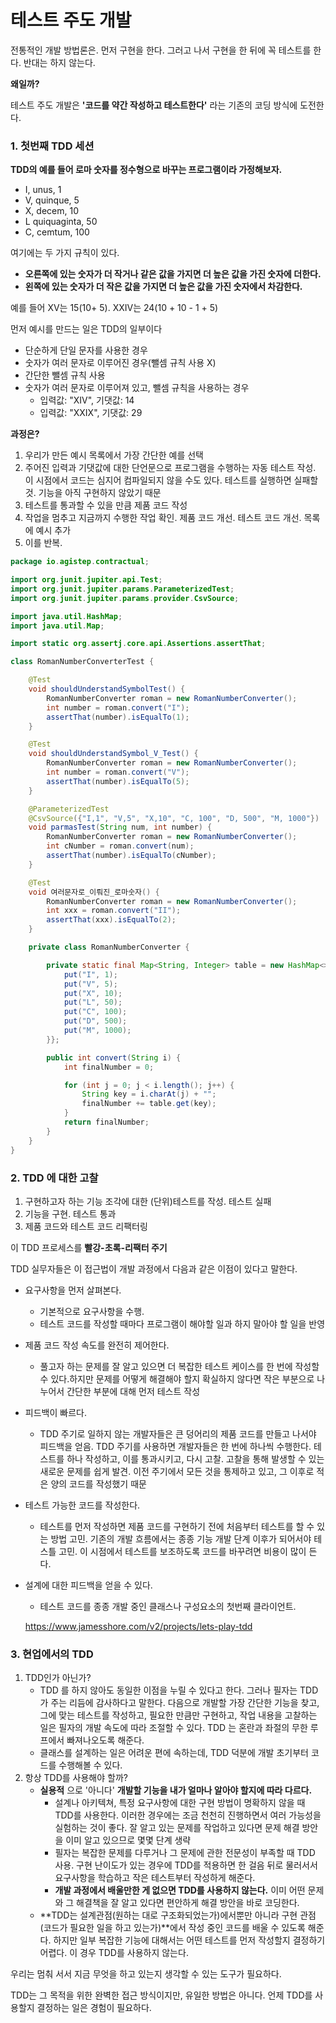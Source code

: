 # 테스트 주도 개발
전통적인 개발 방법론은. 먼저 구현을 한다. 그러고 나서 구현을 한 뒤에 꼭 테스트를 한다.
반대는 하지 않는다.

**왜일까?**



테스트 주도 개발은 **'코드를 약간 작성하고 테스트한다'** 라는 기존의 코딩 방식에 도전한다.

### 1. 첫번째 TDD 세션

**TDD의 예를 들어 로마 숫자를 정수형으로 바꾸는 프로그램이라 가정해보자.**

- I, unus, 1
- V, quinque, 5
- X, decem, 10
- L quiquaginta, 50
- C, cemtum, 100

여기에는 두 가지 규칙이 있다.

- **오른쪽에 있는 숫자가 더 작거나 같은 값을 가지면 더 높은 값을 가진 숫자에 더한다.**
- **왼쪽에 있는 숫자가 더 작은 값을 가지면 더 높은 값을 가진 숫자에서 차감한다.**

예를 들어 XV는 15(10+ 5). XXIV는 24(10 + 10 - 1 + 5)

먼저 예시를 만드는 일은 TDD의 일부이다

- 단순하게 단일 문자를 사용한 경우
- 숫자가 여러 문자로 이루어진 경우(뺄셈 규칙 사용 X)
- 간단한 뺄셈 규칙 사용
- 숫자가 여러 문자로 이루어져 있고, 뺄셈 규칙을 사용하는 경우
  - 입력값: "XIV", 기댓값: 14
  - 입력값: "XXIX", 기댓값: 29

**과정은?**

1. 우리가 만든 예시 목록에서 가장 간단한 예를 선택
2. 주어진 입력과 기댓값에 대한 단언문으로 프로그램을 수행하는 자동 테스트 작성. 이 시점에서 코드는 심지어 컴파일되지 않을 수도 있다. 테스트를 실행하면 실패할 것. 기능을 아직 구현하지 않았기 때문
3. 테스트를 통과할 수 있을 만큼 제품 코드 작성
4. 작업을 멈추고 지금까지 수행한 작업 확인. 제품 코드 개선. 테스트 코드 개선. 목록에 예시 추가
5. 이를 반복.

```java
package io.agistep.contractual;

import org.junit.jupiter.api.Test;
import org.junit.jupiter.params.ParameterizedTest;
import org.junit.jupiter.params.provider.CsvSource;

import java.util.HashMap;
import java.util.Map;

import static org.assertj.core.api.Assertions.assertThat;

class RomanNumberConverterTest {

    @Test
    void shouldUnderstandSymbolTest() {
        RomanNumberConverter roman = new RomanNumberConverter();
        int number = roman.convert("I");
        assertThat(number).isEqualTo(1);
    }

    @Test
    void shouldUnderstandSymbol_V_Test() {
        RomanNumberConverter roman = new RomanNumberConverter();
        int number = roman.convert("V");
        assertThat(number).isEqualTo(5);
    }

    @ParameterizedTest
    @CsvSource({"I,1", "V,5", "X,10", "C, 100", "D, 500", "M, 1000"})
    void parmasTest(String num, int number) {
        RomanNumberConverter roman = new RomanNumberConverter();
        int cNumber = roman.convert(num);
        assertThat(number).isEqualTo(cNumber);
    }

    @Test
    void 여러문자로_이뤄진_로마숫자() {
        RomanNumberConverter roman = new RomanNumberConverter();
        int xxx = roman.convert("II");
        assertThat(xxx).isEqualTo(2);
    }

    private class RomanNumberConverter {

        private static final Map<String, Integer> table = new HashMap<>() {{
            put("I", 1);
            put("V", 5);
            put("X", 10);
            put("L", 50);
            put("C", 100);
            put("D", 500);
            put("M", 1000);
        }};

        public int convert(String i) {
            int finalNumber = 0;

            for (int j = 0; j < i.length(); j++) {
                String key = i.charAt(j) + "";
                finalNumber += table.get(key);
            }
            return finalNumber;
        }
    }
}
```



### 2. TDD 에 대한 고찰

1. 구현하고자 하는 기능 조각에 대한 (단위)테스트를 작성. 테스트 실패
2. 기능을 구현. 테스트 통과
3. 제품 코드와 테스트 코드 리팩터링

이 TDD 프로세스를 **빨강-초록-리팩터 주기**

TDD 실무자들은 이 접근법이 개발 과정에서 다음과 같은 이점이 있다고 말한다.

- 요구사항을 먼저 살펴본다.

  - 기본적으로 요구사항을 수행.
  - 테스트 코드를 작성할 때마다 프로그램이 해야할 일과 하지 말아야 할 일을 반영

- 제품 코드 작성 속도를 완전히 제어한다.

  - 풀고자 하는 문제를 잘 알고 있으면 더 복잡한 테스트 케이스를 한 번에 작성할 수 있다.하지만 문제를 어떻게 해결해야 할지 확실하지 않다면 작은 부분으로 나누어서 간단한 부분에 대해 먼저 테스트 작성

- 피드백이 빠르다.

  - TDD 주기로 일하지 않는 개발자들은 큰 덩어리의 제품 코드를 만들고 나서야 피드백을 얻음. TDD 주기를 사용하면 개발자들은 한 번에 하나씩 수행한다. 테스트를 하나 작성하고, 이를 통과시키고, 다시 고찰. 고찰을 통해 발생할 수 있는 새로운 문제를 쉽게 발견. 이전 주기에서 모든 것을 통제하고 있고, 그 이후로 적은 양의 코드를 작성했기 때문

- 테스트 가능한 코드를 작성한다.

  - 테스트를 먼저 작성하면 제품 코드를 구현하기 전에 처음부터 테스트를 할 수 있는 방법 고민. 기존의 개발 흐름에서는 종종 기능 개발 단계 이후가 되어서야 테스틀 고민. 이 시점에서 테스트를 보조하도록 코드를 바꾸려면 비용이 많이 든다.

- 설계에 대한 피드백을 얻을 수 있다.

  - 테스트 코드를 종종 개발 중인 클래스나 구성요소의 첫번째 클라이언트.

  https://www.jamesshore.com/v2/projects/lets-play-tdd



### 3. 현업에서의 TDD

1. TDD인가 아닌가?
   - TDD 를 하지 않아도 동일한 이점을 누릴 수 있다고 한다. 그러나 필자는 TDD가 주는 리듬에 감사하다고 말한다. 다음으로 개발할 가장 간단한 기능을 찾고, 그에 맞는 테스트를 작성하고, 필요한 만큼만 구현하고, 작업 내용을 고찰하는 일은 필자의 개발 속도에 따라 조절할 수 있다. TDD 는 혼란과 좌절의 무한 루프에서 빠져나오도록 해준다.
   - 클래스를 설계하는 일은 어려운 편에 속하는데, TDD 덕분에 개발 초기부터 코드를 수행해볼 수 있다.
2. 항상 TDD를 사용해야 할까?
   - **실용적** 으로 '아니다' **개발할 기능을 내가 얼마나 알아야 할지에 따라 다르다.**
     - 설계나 아키텍쳐, 특정 요구사항에 대한 구현 방법이 명확하지 않을 때 TDD를 사용한다. 이러한 경우에는 조금 천천히 진행하면서 여러 가능성을 실험하는 것이 좋다. 잘 알고 있는 문제를 작업하고 있다면 문제 해결 방안을 이미 알고 있으므로 몇몇 단계 생략
     - 필자는 복잡한 문제를 다루거나 그 문제에 관한 전문성이 부족할 때 TDD 사용. 구현 난이도가 있는 경우에 TDD를 적용하면 한 걸음 뒤로 물러서서 요구사항을 학습하고 작은 테스트부터 작성하게 해준다.
     - **개발 과정에서 배울만한 게 없으면 TDD를 사용하지 않는다.** 이미 어떤 문제와 그 해결책을 잘 알고 있다면 편안하게 해결 방안을 바로 코딩한다.
   - **TDD는 설계관점(원하는 대로 구조화되었는가)에서뿐만 아니라 구현 관점(코드가 필요한 일을 하고 있는가)**에서 작성 중인 코드를 배울 수 있도록 해준다. 하지만 일부 복잡한 기능에 대해서는 어떤 테스트를 먼저 작성할지 결정하기 어렵다. 이 경우 TDD를 사용하지 않는다.



우리는 멈춰 서서 지금 무엇을 하고 있는지 생각할 수 있는 도구가 필요하다.

TDD는 그 목적을 위한 완벽한 접근 방식이지만, 유일한 방법은 아니다. 언제 TDD를 사용할지 결정하는 일은 경험이 필요하다.